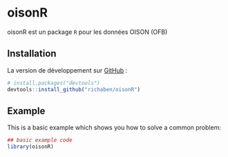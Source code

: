 
<!-- README.md is generated from README.Rmd. Please edit that file -->

# oisonR

<!-- badges: start -->
<!-- badges: end -->

oisonR est un package `R` pour les données OISON (OFB)

## Installation

La version de développement sur [GitHub](https://github.com/) :

``` r
# install.packages("devtools")
devtools::install_github("richaben/oisonR")
```

## Example

This is a basic example which shows you how to solve a common problem:

``` r
## basic example code
library(oisonR)
```
